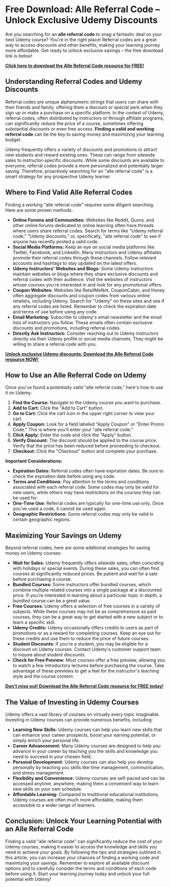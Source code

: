 # Free Download: Alle Referral Code – Unlock Exclusive Udemy Discounts

Are you searching for an **alle referral code** to snag a fantastic deal on your next Udemy course? You're in the right place! Referral codes are a great way to access discounts and other benefits, making your learning journey more affordable. Get ready to unlock exclusive savings – the free download link is below!

[**Click here to download the Alle Referral Code resource for FREE!**](https://udemywork.com/alle-referral-code)

## Understanding Referral Codes and Udemy Discounts

Referral codes are unique alphanumeric strings that users can share with their friends and family, offering them a discount or special perk when they sign up or make a purchase on a specific platform. In the context of Udemy, referral codes, often distributed by instructors or through affiliate programs, can significantly reduce the price of a course, sometimes offering substantial discounts or even free access. **Finding a valid and working referral code** can be the key to saving money and maximizing your learning budget.

Udemy frequently offers a variety of discounts and promotions to attract new students and reward existing ones. These can range from sitewide sales to instructor-specific discounts. While some discounts are available to everyone, referral codes provide a more personalized and potentially larger saving. Therefore, proactively searching for an "alle referral code" is a smart strategy for any prospective Udemy learner.

## Where to Find Valid Alle Referral Codes

Finding a working "alle referral code" requires some diligent searching. Here are some proven methods:

*   **Online Forums and Communities:** Websites like Reddit, Quora, and other online forums dedicated to online learning often have threads where users share referral codes. Search for terms like "Udemy referral code," "Udemy discounts," or, specifically, "alle referral code" to see if anyone has recently posted a valid code.
*   **Social Media Platforms:** Keep an eye on social media platforms like Twitter, Facebook, and LinkedIn. Many instructors and Udemy affiliates promote their referral codes through these channels. Follow relevant accounts and hashtags to stay updated on the latest offers.
*   **Udemy Instructors' Websites and Blogs:** Some Udemy instructors maintain websites or blogs where they share exclusive discounts and referral codes with their audience. Visit the websites of instructors whose courses you're interested in and look for any promotional offers.
*   **Coupon Websites:** Websites like RetailMeNot, CouponCabin, and Honey often aggregate discounts and coupon codes from various online retailers, including Udemy. Search for "Udemy" on these sites and see if any referral codes are listed. Remember to check the expiration date and terms of use before using any code.
*   **Email Marketing:** Subscribe to Udemy's email newsletter and the email lists of instructors you follow. These emails often contain exclusive discounts and promotions, including referral codes.
*   **Directly Ask Instructors:** Consider reaching out to Udemy instructors directly via their Udemy profile or social media channels. They might be willing to share a referral code with you.

[**Unlock exclusive Udemy discounts: Download the Alle Referral Code resource NOW!**](https://udemywork.com/alle-referral-code)

## How to Use an Alle Referral Code on Udemy

Once you've found a potentially valid "alle referral code," here's how to use it on Udemy:

1.  **Find the Course:** Navigate to the Udemy course you want to purchase.
2.  **Add to Cart:** Click the "Add to Cart" button.
3.  **Go to Cart:** Click the cart icon in the upper right corner to view your cart.
4.  **Apply Coupon:** Look for a field labeled "Apply Coupon" or "Enter Promo Code." This is where you'll enter your "alle referral code."
5.  **Click Apply:** Enter the code and click the "Apply" button.
6.  **Verify Discount:** The discount should be applied to the course price. Verify that the price has been reduced before proceeding to checkout.
7.  **Checkout:** Click the "Checkout" button and complete your purchase.

**Important Considerations:**

*   **Expiration Dates:** Referral codes often have expiration dates. Be sure to check the expiration date before using any code.
*   **Terms and Conditions:** Pay attention to the terms and conditions associated with each referral code. Some codes may only be valid for new users, while others may have restrictions on the courses they can be used for.
*   **One-Time Use:** Referral codes are typically for one-time use only. Once you've used a code, it cannot be used again.
*   **Geographic Restrictions:** Some referral codes may only be valid in certain geographic regions.

## Maximizing Your Savings on Udemy

Beyond referral codes, here are some additional strategies for saving money on Udemy courses:

*   **Wait for Sales:** Udemy frequently offers sitewide sales, often coinciding with holidays or special events. During these sales, you can often find courses at significantly reduced prices. Be patient and wait for a sale before purchasing a course.
*   **Bundled Courses:** Some instructors offer bundled courses, which combine multiple related courses into a single package at a discounted price. If you're interested in learning about a particular topic in depth, a bundled course can be a great value.
*   **Free Courses:** Udemy offers a selection of free courses in a variety of subjects. While these courses may not be as comprehensive as paid courses, they can be a great way to get started with a new subject or to learn a specific skill.
*   **Udemy Credits:** Udemy occasionally offers credits to users as part of promotions or as a reward for completing courses. Keep an eye out for these credits and use them to reduce the price of future courses.
*   **Student Discounts:** If you're a student, you may be eligible for a discount on Udemy courses. Contact Udemy's customer support team to inquire about student discounts.
*   **Check for Free Preview:** Most courses offer a free preview, allowing you to watch a few introductory lectures before purchasing the course. Take advantage of these previews to get a feel for the instructor's teaching style and the course content.

[**Don't miss out! Download the Alle Referral Code resource for FREE today!**](https://udemywork.com/alle-referral-code)

## The Value of Investing in Udemy Courses

Udemy offers a vast library of courses on virtually every topic imaginable. Investing in Udemy courses can provide numerous benefits, including:

*   **Learning New Skills:** Udemy courses can help you learn new skills that can enhance your career prospects, boost your earning potential, or simply enrich your personal life.
*   **Career Advancement:** Many Udemy courses are designed to help you advance in your career by teaching you the skills and knowledge you need to succeed in your chosen field.
*   **Personal Development:** Udemy courses can also help you develop personally by teaching you skills like time management, communication, and stress management.
*   **Flexibility and Convenience:** Udemy courses are self-paced and can be accessed anytime, anywhere, making them a convenient way to learn new skills on your own schedule.
*   **Affordable Learning:** Compared to traditional educational institutions, Udemy courses are often much more affordable, making them accessible to a wider range of learners.

## Conclusion: Unlock Your Learning Potential with an Alle Referral Code

Finding a valid "alle referral code" can significantly reduce the cost of your Udemy courses, making it easier to access the knowledge and skills you need to achieve your goals. By following the tips and strategies outlined in this article, you can increase your chances of finding a working code and maximizing your savings. Remember to explore all available discount options and to carefully consider the terms and conditions of each code before using it. Start your learning journey today and unlock your full potential with Udemy!

